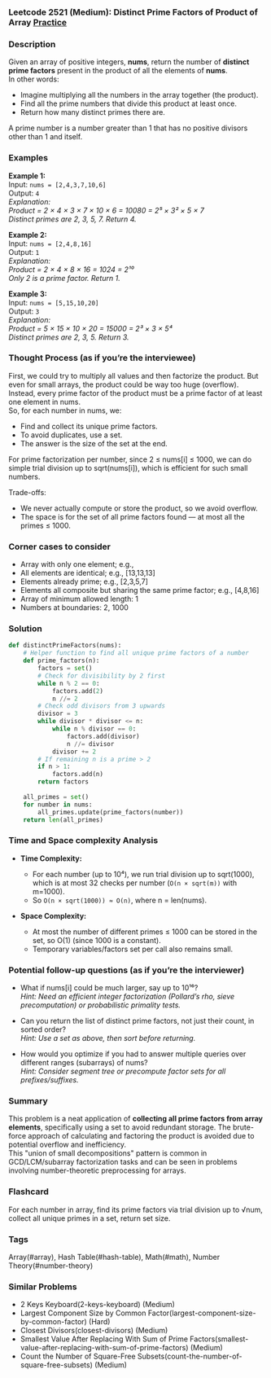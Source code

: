 ### Leetcode 2521 (Medium): Distinct Prime Factors of Product of Array [Practice](https://leetcode.com/problems/distinct-prime-factors-of-product-of-array)

### Description  
Given an array of positive integers, **nums**, return the number of **distinct prime factors** present in the product of all the elements of **nums**.  
In other words:  
- Imagine multiplying all the numbers in the array together (the product).
- Find all the prime numbers that divide this product at least once.
- Return how many distinct primes there are.

A prime number is a number greater than 1 that has no positive divisors other than 1 and itself.

### Examples  

**Example 1:**  
Input: `nums = [2,4,3,7,10,6]`  
Output: `4`  
*Explanation:  
Product = 2 × 4 × 3 × 7 × 10 × 6 = 10080 = 2⁵ × 3² × 5 × 7  
Distinct primes are 2, 3, 5, 7. Return 4.*

**Example 2:**  
Input: `nums = [2,4,8,16]`  
Output: `1`  
*Explanation:  
Product = 2 × 4 × 8 × 16 = 1024 = 2¹⁰  
Only 2 is a prime factor. Return 1.*

**Example 3:**  
Input: `nums = [5,15,10,20]`  
Output: `3`  
*Explanation:  
Product = 5 × 15 × 10 × 20 = 15000 = 2³ × 3 × 5⁴  
Distinct primes are 2, 3, 5. Return 3.*


### Thought Process (as if you’re the interviewee)  
First, we could try to multiply all values and then factorize the product. But even for small arrays, the product could be way too huge (overflow).  
Instead, every prime factor of the product must be a prime factor of at least one element in nums.  
So, for each number in nums, we:
- Find and collect its unique prime factors.
- To avoid duplicates, use a set.
- The answer is the size of the set at the end.

For prime factorization per number, since 2 ≤ nums[i] ≤ 1000, we can do simple trial division up to sqrt(nums[i]), which is efficient for such small numbers.

Trade-offs:
- We never actually compute or store the product, so we avoid overflow.
- The space is for the set of all prime factors found — at most all the primes ≤ 1000.

### Corner cases to consider  
- Array with only one element; e.g.,   
- All elements are identical; e.g., [13,13,13]
- Elements already prime; e.g., [2,3,5,7]
- Elements all composite but sharing the same prime factor; e.g., [4,8,16]
- Array of minimum allowed length: 1
- Numbers at boundaries: 2, 1000

### Solution

```python
def distinctPrimeFactors(nums):
    # Helper function to find all unique prime factors of a number
    def prime_factors(n):
        factors = set()
        # Check for divisibility by 2 first
        while n % 2 == 0:
            factors.add(2)
            n //= 2
        # Check odd divisors from 3 upwards
        divisor = 3
        while divisor * divisor <= n:
            while n % divisor == 0:
                factors.add(divisor)
                n //= divisor
            divisor += 2
        # If remaining n is a prime > 2
        if n > 1:
            factors.add(n)
        return factors
    
    all_primes = set()
    for number in nums:
        all_primes.update(prime_factors(number))
    return len(all_primes)
```

### Time and Space complexity Analysis  

- **Time Complexity:**  
  - For each number (up to 10⁴), we run trial division up to sqrt(1000), which is at most 32 checks per number (`O(n × sqrt(m))` with m=1000).
  - So `O(n × sqrt(1000)) ≈ O(n)`, where n = len(nums).

- **Space Complexity:**  
  - At most the number of different primes ≤ 1000 can be stored in the set, so O(1) (since 1000 is a constant).
  - Temporary variables/factors set per call also remains small.

### Potential follow-up questions (as if you’re the interviewer)  

- What if nums[i] could be much larger, say up to 10¹⁶?  
  *Hint: Need an efficient integer factorization (Pollard’s rho, sieve precomputation) or probabilistic primality tests.*

- Can you return the list of distinct prime factors, not just their count, in sorted order?  
  *Hint: Use a set as above, then sort before returning.*

- How would you optimize if you had to answer multiple queries over different ranges (subarrays) of nums?  
  *Hint: Consider segment tree or precompute factor sets for all prefixes/suffixes.*

### Summary
This problem is a neat application of **collecting all prime factors from array elements**, specifically using a set to avoid redundant storage. The brute-force approach of calculating and factoring the product is avoided due to potential overflow and inefficiency.  
This "union of small decompositions" pattern is common in GCD/LCM/subarray factorization tasks and can be seen in problems involving number-theoretic preprocessing for arrays.


### Flashcard
For each number in array, find its prime factors via trial division up to √num, collect all unique primes in a set, return set size.

### Tags
Array(#array), Hash Table(#hash-table), Math(#math), Number Theory(#number-theory)

### Similar Problems
- 2 Keys Keyboard(2-keys-keyboard) (Medium)
- Largest Component Size by Common Factor(largest-component-size-by-common-factor) (Hard)
- Closest Divisors(closest-divisors) (Medium)
- Smallest Value After Replacing With Sum of Prime Factors(smallest-value-after-replacing-with-sum-of-prime-factors) (Medium)
- Count the Number of Square-Free Subsets(count-the-number-of-square-free-subsets) (Medium)